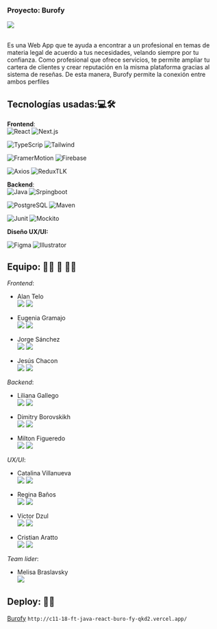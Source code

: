 
### Proyecto: Burofy

<div aling="center">
<img src="https://media.discordapp.net/attachments/689676081430921274/1113867403219189852/burofy_logo.jpeg">
  
 <br>
  <br>
<p>Es una Web App que te ayuda a encontrar a un profesional en temas de materia legal de acuerdo a tus necesidades, velando siempre por tu confianza. Como profesional que ofrece servicios, te permite ampliar tu cartera de clientes y crear reputación en la misma plataforma gracias al sistema de reseñas. De esta manera, Burofy permite la conexión entre ambos perfiles
</p>
</div>

## Tecnologías usadas::computer::hammer_and_wrench:

**Frontend**: <br>
![React](https://img.shields.io/badge/React-2E2E2E?style=for-the-badge&logo=React&logoColor=61DAFB) ![Next.js](https://img.shields.io/badge/Next.js-2E2E2E?style=for-the-badge&logo=Next.js&logoColor=white)

![TypeScrip](https://img.shields.io/badge/TypeScript-2E2E2E?style=for-the-badge&logo=TypeScript&logoColor=3178C6) ![Tailwind](https://img.shields.io/badge/Tailwind-2E2E2E?style=for-the-badge&logo=TailwindCSS&logoColor=06B6D4) 

![FramerMotion](https://img.shields.io/badge/FramerMotion-2E2E2E?style=for-the-badge&logo=Framer&logoColor=C600E0) ![Firebase ](https://img.shields.io/badge/Firebase-2E2E2E?style=for-the-badge&logo=Firebase&logoColor=FFCA28) 

![Axios](https://img.shields.io/badge/Axios-2E2E2E?style=for-the-badge&logo=Axios&logoColor=5A29E4) ![ReduxTLK](https://img.shields.io/badge/ReduxTLK-2E2E2E?style=for-the-badge&logo=Redux&logoColor=764ABC)
 
**Backend**: <br>
![Java](https://img.shields.io/badge/Java-2E2E2E?style=for-the-badge&logo=Java&logoColor=FF160B) ![Srpingboot](https://img.shields.io/badge/Springboot-2E2E2E?style=for-the-badge&logo=Springboot&logoColor=6DB33F) 

![PostgreSQL](https://img.shields.io/badge/postgresql-2E2E2E?style=for-the-badge&logo=Postgresql&logoColor=4169E1) ![Maven](https://img.shields.io/badge/Maven-2E2E2E?style=for-the-badge&logo=Apachemaven&logoColor=C71A36) 

![Junit](https://img.shields.io/badge/Junit-2E2E2E?style=for-the-badge&logo=JUnit5&logoColor=25A162) ![Mockito](https://img.shields.io/badge/Mockito-2E2E2E?style=for-the-badge&logo=Mockito&logoColor=FF160B)


**Diseño UX/UI:** 
 
![Figma](https://img.shields.io/badge/Figma-2E2E2E?style=for-the-badge&logo=figma&logoColor=F24E1E) ![Illustrator](https://img.shields.io/badge/Illustrator-2E2E2E?style=for-the-badge&logo=AdobeIllustrator&logoColor=FF9A00)


## Equipo:  👩‍💻 :raised_hands: 👩‍💻
*Frontend*: <br>
* Alan Telo <br>
<a href="https://github.com/agtelo"><img src="https://img.shields.io/badge/_-181717?style=for-the-badge&logo=github&logoColor=white"></a> <a href="https://www.linkedin.com/in/alan-gabriel-telo/"><img src="https://img.shields.io/badge/_-0A66C2?style=for-the-badge&logo=Linkedin&logoColor=white"></a>
 
* Eugenia Gramajo <br>
<a href="https://github.com/EugeniaGramajo"><img src="https://img.shields.io/badge/_-181717?style=for-the-badge&logo=github&logoColor=white"></a> <a href="https://www.linkedin.com/in/eugenia-gramajo/"><img src="https://img.shields.io/badge/_-0A66C2?style=for-the-badge&logo=Linkedin&logoColor=white"></a>
 
* Jorge Sánchez <br>
<a href="https://github.com/jorge4684"><img src="https://img.shields.io/badge/_-181717?style=for-the-badge&logo=github&logoColor=white"></a> <a href="https://www.linkedin.com/in/jorge-sanchez-bb3183255"><img src="https://img.shields.io/badge/_-0A66C2?style=for-the-badge&logo=Linkedin&logoColor=white"></a>
 
* Jesús Chacon <br>
<a href="https://github.com/Afrozens"><img src="https://img.shields.io/badge/_-181717?style=for-the-badge&logo=github&logoColor=white"></a> <a href="https://www.linkedin.com/in/jesus-chacon-b54b4a223/"><img src="https://img.shields.io/badge/_-0A66C2?style=for-the-badge&logo=Linkedin&logoColor=white"></a>


*Backend*: <br>
* Liliana Gallego <br>
<a href="https://github.com/LilianaGallego"><img src="https://img.shields.io/badge/_-181717?style=for-the-badge&logo=github&logoColor=white"></a> <a href="https://www.linkedin.com/in/lilianagallegom/"><img src="https://img.shields.io/badge/_-0A66C2?style=for-the-badge&logo=Linkedin&logoColor=white"></a>
 
* Dimitry Borovskikh  <br>
<a href="https://github.com/dimantos"><img src="https://img.shields.io/badge/_-181717?style=for-the-badge&logo=github&logoColor=white"></a> <a href="https://www.linkedin.com/in/dimantos/"><img src="https://img.shields.io/badge/_-0A66C2?style=for-the-badge&logo=Linkedin&logoColor=white"></a>

* Milton Figueredo <br>
<a href="https://github.com/Miles-Arts"><img src="https://img.shields.io/badge/_-181717?style=for-the-badge&logo=github&logoColor=white"></a> <a href="https://www.linkedin.com/in/milton-figueredo-miles-arts/"><img src="https://img.shields.io/badge/_-0A66C2?style=for-the-badge&logo=Linkedin&logoColor=white"></a>


*UX/UI*: <br>
* Catalina Villanueva <br> <a href="https://www.behance.net/catavillanueva"><img src="https://img.shields.io/badge/_-1769FF?style=for-the-badge&logo=behance&logoColor=white"></a> <a href="https://www.linkedin.com/in/catalina-villanueva/"><img src="https://img.shields.io/badge/_-0A66C2?style=for-the-badge&logo=Linkedin&logoColor=white"></a>
 
* Regina Baños <br> <a href="https://scythe-syzygy-0f0.notion.site/Regina-Ba-os-656ad6f63d6d4a8e9e98b71f728c5b8c"><img src="https://img.shields.io/badge/_-000000?style=for-the-badge&logo=notion&logoColor=white"></a> <a href="https://www.linkedin.com/in/regina-ba%C3%B1os-mart%C3%ADnez-69b897244/"><img src="https://img.shields.io/badge/_-0A66C2?style=for-the-badge&logo=Linkedin&logoColor=white"></a>
 
* Víctor Dzul  <br> <a href="https://www.behance.net/victordzul"><img src="https://img.shields.io/badge/_-1769FF?style=for-the-badge&logo=behance&logoColor=white"></a> <a href="https://www.linkedin.com/in/victordzul/"><img src="https://img.shields.io/badge/_-0A66C2?style=for-the-badge&logo=Linkedin&logoColor=white"></a>
 
* Cristian Aratto  <br> <a href="https://www.behance.net/cristianarattoux"><img src="https://img.shields.io/badge/_-1769FF?style=for-the-badge&logo=behance&logoColor=white"></a> <a href="https://www.linkedin.com/in/cristian-aratto/"><img src="https://img.shields.io/badge/_-0A66C2?style=for-the-badge&logo=Linkedin&logoColor=white"></a>


*Team lider*:<br>
* Melisa Braslavsky <br> <a href="https://www.linkedin.com/in/melisa-braslavsky/"><img src="https://img.shields.io/badge/_-0A66C2?style=for-the-badge&logo=Linkedin&logoColor=white"></a>
 

## Deploy: :rocket::checkered_flag: <br>
[Burofy](http://c11-18-ft-java-react-buro-fy-qkd2.vercel.app/)
` http://c11-18-ft-java-react-buro-fy-qkd2.vercel.app/ `
</hr>

